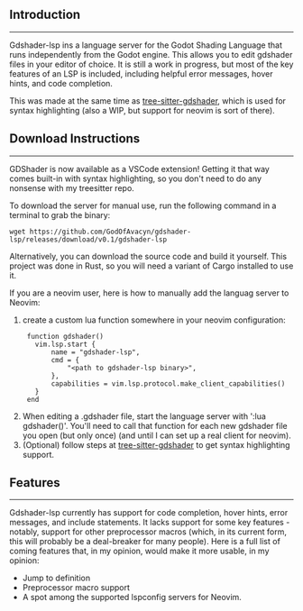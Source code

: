 ## Introduction
---
Gdshader-lsp ins a language server for the Godot Shading Language that runs independently from the Godot engine. This allows you to edit gdshader files in your editor of choice. It is still a work in progress, but most of the key features of an LSP is included, including helpful error messages, hover hints, and code completion.

This was made at the same time as [tree-sitter-gdshader](https://github.com/GodOfAvacyn/tree-sitter-gdshader), which is used for syntax highlighting (also a WIP, but support for neovim is sort of there).
## Download Instructions
---
GDShader is now available as a VSCode extension! Getting it that way comes built-in with syntax highlighting, so you don't need to do any nonsense with my treesitter repo.

To download the server for manual use, run the following command in a terminal to grab the binary:
```
wget https://github.com/GodOfAvacyn/gdshader-lsp/releases/download/v0.1/gdshader-lsp
```
Alternatively, you can download the source code and build it yourself. This project was done in Rust, so you will need a variant of Cargo installed to use it.

If you are a neovim user, here is how to manually add the languag server to Neovim:
1. create a custom lua function somewhere in your neovim configuration:
   ```
    function gdshader()
      vim.lsp.start {
          name = "gdshader-lsp",
          cmd = {
              "<path to gdshader-lsp binary>",
          },
          capabilities = vim.lsp.protocol.make_client_capabilities()
      }
    end
   ```
2. When editing a .gdshader file, start the language server with ':lua gdshader()'. You'll need to call that function for each new gdshader file you open (but only once) (and until I can set up a real client for neovim).
3. (Optional) follow steps at [tree-sitter-gdshader](https://github.com/GodOfAvacyn/tree-sitter-gdshader) to get syntax highlighting support.

## Features
---
Gdshader-lsp currently has support for code completion, hover hints, error messages, and include statements. It lacks support for some key features - notably, support for other preprocessor macros (which, in its current form, this will probably be a deal-breaker for many people). Here is a full list of coming features that, in my opinion, would make it more usable, in my opinion:
* Jump to definition
* Preprocessor macro support
* A spot among the supported lspconfig servers for Neovim.
